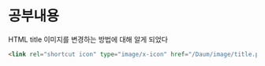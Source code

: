 # 공부내용

HTML title 이미지를 변경하는 방법에 대해 알게 되었다
```HTML
<link rel="shortcut icon" type="image/x-icon" href="/Daum/image/title.png">
```
